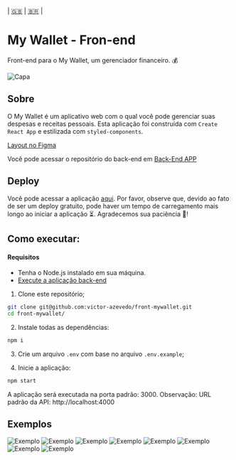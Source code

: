 | [:gb:](README.md) | [:brazil:](README_pt.md) |

# My Wallet - Fron-end

Front-end para o My Wallet, um gerenciador financeiro. :moneybag:

![Capa](./doc/cover-mockup.png)

## Sobre

O My Wallet é um aplicativo web com o qual você pode gerenciar suas despesas e receitas pessoais. Esta aplicação foi construída com `Create React App` e estilizada com `styled-components`.

[Layout no Figma](https://www.figma.com/file/p37uJdpZWRLED7YEwDFfUd/MyWallet?type=design&t=MA6lwbQegpQapTH1-0)

Você pode acessar o repositório do back-end em [Back-End APP](https://github.com/victor-azevedo/back-mywallet)

## Deploy

Você pode acessar a aplicação [aqui](https://victor-dev-mywallet.vercel.app). Por favor, observe que, devido ao fato de ser um deploy gratuito, pode haver um tempo de carregamento mais longo ao iniciar a aplicação ⏳. Agradecemos sua paciência 🙏!

## Como executar:

#### Requisitos

- Tenha o Node.js instalado em sua máquina.
- [Execute a aplicação back-end](https://github.com/victor-azevedo/back-mywallet)

1. Clone este repositório;

```bash
git clone git@github.com:victor-azevedo/front-mywallet.git
cd front-mywallet/
```

2. Instale todas as dependências:

```bash
npm i
```

3. Crie um arquivo `.env` com base no arquivo `.env.example`;

4. Inicie a aplicação:

```bash
npm start
```

A aplicação será executada na porta padrão: 3000.
Observação: URL padrão da API: http://localhost:4000

## Exemplos

![Exemplo](./doc/sign-in-page.png) ![Exemplo](./doc/sign-up-page.png)
![Exemplo](./doc/home-page.png) ![Exemplo](./doc/home-page-sample.png)
![Exemplo](./doc/incoming-page.png) ![Exemplo](./doc/outgoing-page.png)
![Exemplo](./doc/incoming-page-sample.png) ![Exemplo](./doc/outgoing-page-sample.png)
